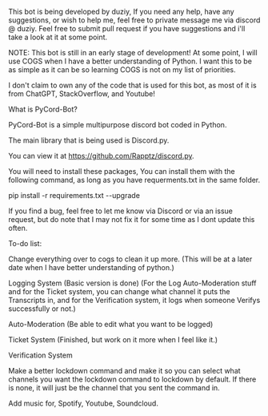 This bot is being developed by duziy, If you need any help, have any suggestions, or wish to help me, feel free to private message me via discord @ duziy. Feel free to submit pull request if you have suggestions and i'll take a look at it at some point.

NOTE: This bot is still in an early stage of development! At some point, I will use COGS when I have a better understanding of Python. I want this to be as simple as it can be so learning COGS is not on my list of priorities.

I don't claim to own any of the code that is used for this bot, as most of it is from ChatGPT, StackOverflow, and Youtube!

What is PyCord-Bot?

PyCord-Bot is a simple multipurpose discord bot coded in Python.

The main library that is being used is Discord.py. 

You can view it at https://github.com/Rapptz/discord.py. 

You will need to install these packages, You can install them with the following command, as long as you have requerments.txt in the same folder. 

pip install -r requirements.txt --upgrade

If you find a bug, feel free to let me know via Discord or via an issue request, but do note that I may not fix it for some time as I dont update this often.

To-do list:

Change everything over to cogs to clean it up more. (This will be at a later date when I have better understanding of python.)

Logging System (Basic version is done) (For the Log Auto-Moderation stuff and for the Ticket system, you can change what channel it puts the Transcripts in, and for the Verification system, it logs when someone Verifys successfully or not.)

Auto-Moderation (Be able to edit what you want to be logged)

Ticket System (Finished, but work on it more when I feel like it.)

Verification System

Make a better lockdown command and make it so you can select what channels you want the lockdown command to lockdown by default. If there is none, it will just be the channel that you sent the command in.

Add music for, Spotify, Youtube, Soundcloud.
